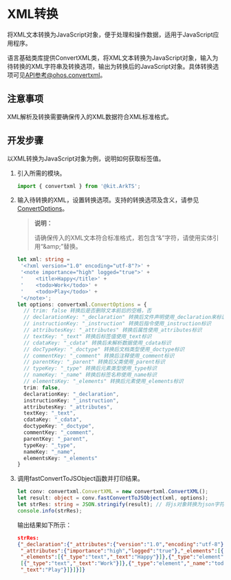 # XML转换


将XML文本转换为JavaScript对象，便于处理和操作数据，适用于JavaScript应用程序。


语言基础类库提供ConvertXML类，将XML文本转换为JavaScript对象，输入为待转换的XML字符串及转换选项，输出为转换后的JavaScript对象。具体转换选项可见[API参考@ohos.convertxml](../reference/apis-arkts/js-apis-convertxml.md)。


## 注意事项

XML解析及转换需要确保传入的XML数据符合XML标准格式。


## 开发步骤

以XML转换为JavaScript对象为例，说明如何获取标签值。

1. 引入所需的模块。

   ```ts
   import { convertxml } from '@kit.ArkTS';
   ```

2. 输入待转换的XML，设置转换选项。支持的转换选项及含义，请参见[ConvertOptions](../reference/apis-arkts/js-apis-convertxml.md#convertoptions)。

   > **说明：**
   >
   > 请确保传入的XML文本符合标准格式，若包含“&”字符，请使用实体引用“\&amp;”替换。

   ```ts
   let xml: string =
    '<?xml version="1.0" encoding="utf-8"?>' +
    '<note importance="high" logged="true">' +
    '    <title>Happy</title>' +
    '    <todo>Work</todo>' +
    '    <todo>Play</todo>' +
    '</note>';
   let options: convertxml.ConvertOptions = {
     // trim: false 转换后是否删除文本前后的空格，否
     // declarationKey: "_declaration" 转换后文件声明使用_declaration来标识
     // instructionKey: "_instruction" 转换后指令使用_instruction标识
     // attributesKey: "_attributes" 转换后属性使用_attributes标识
     // textKey: "_text" 转换后标签值使用_text标识
     // cdataKey: "_cdata" 转换后未解析数据使用_cdata标识
     // docTypeKey: "_doctype" 转换后文档类型使用_doctype标识
     // commentKey: "_comment" 转换后注释使用_comment标识
     // parentKey: "_parent" 转换后父类使用_parent标识
     // typeKey: "_type" 转换后元素类型使用_type标识
     // nameKey: "_name" 转换后标签名称使用_name标识
     // elementsKey: "_elements" 转换后元素使用_elements标识
     trim: false,
     declarationKey: "_declaration",
     instructionKey: "_instruction",
     attributesKey: "_attributes",
     textKey: "_text",
     cdataKey: "_cdata",
     doctypeKey: "_doctype",
     commentKey: "_comment",
     parentKey: "_parent",
     typeKey: "_type",
     nameKey: "_name",
     elementsKey: "_elements"
   }
   ```

3. 调用fastConvertToJSObject函数并打印结果。

   ```ts
   let conv: convertxml.ConvertXML = new convertxml.ConvertXML();
   let result: object = conv.fastConvertToJSObject(xml, options);
   let strRes: string = JSON.stringify(result); // 将js对象转换为json字符串，用于显式输出
   console.info(strRes);
   ```

   输出结果如下所示：

   ```json
   strRes:
   {"_declaration":{"_attributes":{"version":"1.0","encoding":"utf-8"}},"_elements":[{"_type":"element","_name":"note",
    "_attributes":{"importance":"high","logged":"true"},"_elements":[{"_type":"element","_name":"title","_parent":"note",
    "_elements":[{"_type":"text","_text":"Happy"}]},{"_type":"element","_name":"todo","_parent":"note","_elements":
    [{"_type":"text","_text":"Work"}]},{"_type":"element","_name":"todo","_parent":"note","_elements":[{"_type":"text",
    "_text":"Play"}]}]}]}
   ```
